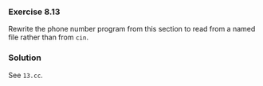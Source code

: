 ### Exercise 8.13

Rewrite the phone number program from this section to read from a named file
rather than from `cin`.

### Solution

See `13.cc`.
